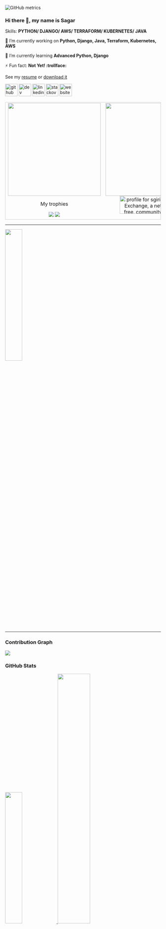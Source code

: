 ![GitHub metrics](https://metrics.lecoq.io/girisagar46)


### Hi there 👋, my name is Sagar

Skills: __PYTHON/ DJANGO/ AWS/ TERRAFORM/ KUBERNETES/ JAVA__

🔭 I’m currently working on __Python, Django, Java, Terraform, Kubernetes, AWS__

🌱 I’m currently learning __Advanced Python, Django__

⚡ Fun fact: __Not Yet! :trollface:__

See my [resume](https://github.com/girisagar46/girisagar46/blob/master/Resume_Sagar_Giri_2022_April.pdf) or [download it](https://raw.githubusercontent.com/girisagar46/girisagar46/master/Resume_Sagar_Giri_2022_April.pdf)

[<img src='https://cdn.jsdelivr.net/npm/simple-icons@3.0.1/icons/github.svg' alt='github' height='40'>](https://github.com/girisagar46)  [<img src='https://cdn.jsdelivr.net/npm/simple-icons@3.0.1/icons/dev-dot-to.svg' alt='dev' height='40'>](https://dev.to/https://dev.to/girisagar46)  [<img src='https://cdn.jsdelivr.net/npm/simple-icons@3.0.1/icons/linkedin.svg' alt='linkedin' height='40'>](https://www.linkedin.com/in/https://www.linkedin.com/in/girisagar46//)  [<img src='https://cdn.jsdelivr.net/npm/simple-icons@3.0.1/icons/stackoverflow.svg' alt='stackoverflow' height='40'>](https://stackoverflow.com/users/4494547/sgiri)  [<img src='https://cdn.jsdelivr.net/npm/simple-icons@3.0.1/icons/icloud.svg' alt='website' height='40'>](https://sagargiri.com/)  

<!--
![Github stats](https://github-readme-stats.vercel.app/api?username=girisagar46&show_icons=true)![Profile views](https://gpvc.arturio.dev/girisagar46)  
<img src="https://wakatime.com/share/@girisagar46/9e2dcaec-ba40-4697-9a36-0e00e2aba570.svg" height="350px" width="450px">
--!>

<table style="border: 1px solid #CCC; border-collapse: collapse;">
  <tbody style="border: none;">
    <tr valign="top">
      <td width="50%" align="center" style="border: none;">
        <img height="300px" src="https://github-readme-stats.vercel.app/api?username=girisagar46&show_icons=true">
        
        <p>My trophies</p>
        <img src="https://github-profile-trophy.vercel.app/?username=girisagar46">
        <img src="https://gpvc.arturio.dev/girisagar46">
      </td>
      <td width="50%" align="center" style="border: none;">
        <img height="300px" src="https://wakatime.com/share/@girisagar46/7ccc3594-6732-45bf-8448-234d8bc46d11.svg">
        <a href="https://stackexchange.com/users/5684581"><img src="https://stackexchange.com/users/flair/5684581.png" width="208" height="58" alt="profile for sgiri on Stack Exchange, a network of free, community-driven Q&amp;A sites" title="profile for sgiri on Stack Exchange, a network of free, community-driven Q&amp;A sites"></a>
      </td>
    </tr>
  </tbody>
</table>

<hr>
<img width="33%" src="https://cr-ss-service.azurewebsites.net/api/ScreenShot?widget=summary&username=girisagar46" />

<hr>

<h3> Contribution Graph </h3>

<img src="https://activity-graph.herokuapp.com/graph?username=girisagar46" />



<h3> GitHub Stats </h3>

<a href="https://github.com/girisagar46/girisagar46">
  <img width="33%" src="https://github-readme-stats-eight-theta.vercel.app/api/top-langs/?username=girisagar46&layout=compact&langs_count=8&theme=dark"/>
  <img width="45.5%" src="https://github-readme-stats.vercel.app/api?username=girisagar46&show_icons=true&theme=dark&include_all_commits=true&count_private=true"/>
  <img  width="50%" src="https://github-readme-streak-stats.herokuapp.com/?user=girisagar46&show_icons=true&locale=en&layout=demo&theme=dark&hide_border=true&count_private=true" />
</a>
